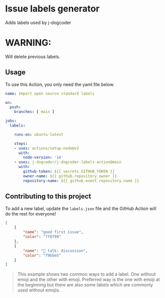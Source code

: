 # Issue labels generator

Adds labels used by j-dogcoder

# WARNING:
Will delete previous labels.

## Usage

To use this Action, you only need the yaml file below.

```yaml
name: Import open source standard labels

on:
  push:
    branches: [ main ]

jobs:
  labels:

    runs-on: ubuntu-latest

    steps:
    - uses: actions/setup-node@v2
      with:
        node-version: '14'
    - uses: j-dogcoder/j-dogcoder-labels-action@main
      with:
        github-token: ${{ secrets.GITHUB_TOKEN }}
        owner-name: ${{ github.repository_owner }}
        repository-name: ${{ github.event.repository.name }}
```

## Contributing to this project

To add a new label, update the `labels.json` file and the GitHub Action will do the rest for everyone!

```json
[
    {
        "name": "good first issue",
        "color": "7f0799"
    },
    {
        "name": "💬 talk: discussion",
        "color": "f9bbe5"
    } 
]
```

> This example shows two common ways to add a label. One without emoji and the other with emoji. Preferred way is the one with emoji at the beginning but there are also some labels which are commonly used without emojis.
